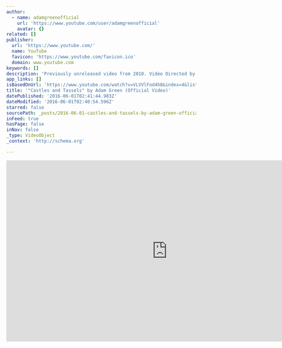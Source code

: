 ```yaml
---
author:
  - name: adamgreenofficial
    url: 'https://www.youtube.com/user/adamgreenofficial'
    avatar: {}
related: []
publisher:
  url: 'https://www.youtube.com/'
  name: YouTube
  favicon: 'https://www.youtube.com/favicon.ico'
  domain: www.youtube.com
keywords: []
description: 'Previously unreleased video from 2010. Video Directed by Todd Smolar - https://www.youtube.com/user/toddsmolar Claymation designed by Sypros Dahlias'
app_links: []
isBasedOnUrl: 'https://www.youtube.com/watch?v=VLVVlFod4h8&index=4&list=LLsYXpgSwUV3N8XVfVgPV0rw'
title: '"Castles and Tassels" by Adam Green (Official Video)'
datePublished: '2016-06-01T02:41:44.983Z'
dateModified: '2016-06-01T02:40:54.596Z'
starred: false
sourcePath: _posts/2016-06-01-castles-and-tassels-by-adam-green-official-video.md
inFeed: true
hasPage: false
inNav: false
_type: VideoObject
_context: 'http://schema.org'

---
```

<iframe src="https://cdn.embedly.com/widgets/media.html?src=https%3A%2F%2Fwww.youtube.com%2Fembed%2FVLVVlFod4h8%3Ffeature%3Doembed&amp;url=http%3A%2F%2Fwww.youtube.com%2Fwatch%3Fv%3DVLVVlFod4h8&amp;image=https%3A%2F%2Fi.ytimg.com%2Fvi%2FVLVVlFod4h8%2Fhqdefault.jpg&amp;key=b7d04c9b404c499eba89ee7072e1c4f7&amp;type=text%2Fhtml&amp;schema=youtube" width="854" height="480" scrolling="no" frameborder="0" allowfullscreen="" style=""></iframe>